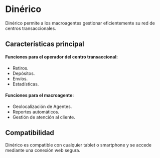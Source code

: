 # Dinérico

Dinérico permite a los macroagentes gestionar eficientemente su red de centros transaccionales.

## Características principal

#### Funciones para el operador del centro transaccional:

* Retiros.
* Depósitos.
* Envíos.
* Estadísticas.

#### Funciones para el macroagente:

* Geolocalización de Agentes.
* Reportes automáticos.
* Gestión de atención al cliente.

## Compatibilidad

Dinérico es compatible con cualquier tablet o smartphone y se accede mediante una conexión web segura.